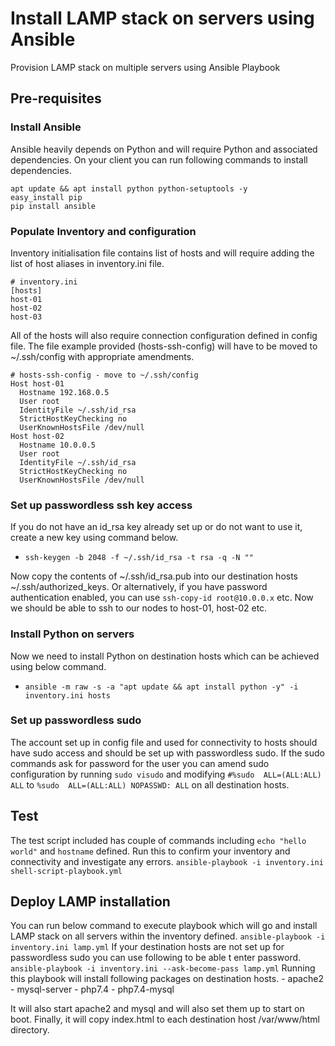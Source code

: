 # Install LAMP stack on servers using Ansible
Provision LAMP stack on multiple servers using Ansible Playbook

## Pre-requisites
### Install Ansible
Ansible heavily depends on Python and will require Python and associated dependencies. On your client you can run following commands to install dependencies.
```
apt update && apt install python python-setuptools -y
easy_install pip
pip install ansible
```
### Populate Inventory and configuration
Inventory initialisation file contains list of hosts and will require adding the list of host aliases in inventory.ini file.
```
# inventory.ini
[hosts]
host-01
host-02
host-03
```
All of the hosts will also require connection configuration defined in config file. The file example provided (hosts-ssh-config) will have to be moved to ~/.ssh/config with appropriate amendments.

```
# hosts-ssh-config - move to ~/.ssh/config
Host host-01
  Hostname 192.168.0.5
  User root
  IdentityFile ~/.ssh/id_rsa
  StrictHostKeyChecking no
  UserKnownHostsFile /dev/null
Host host-02
  Hostname 10.0.0.5
  User root
  IdentityFile ~/.ssh/id_rsa
  StrictHostKeyChecking no
  UserKnownHostsFile /dev/null
```

### Set up passwordless ssh key access
If you do not have an id_rsa key already set up or do not want to use it, create a new key using command below.
* ```ssh-keygen -b 2048 -f ~/.ssh/id_rsa -t rsa -q -N ""```

Now copy the contents of ~/.ssh/id_rsa.pub into our destination hosts ~/.ssh/authorized_keys.
Or alternatively, if you have password authentication enabled, you can use ```ssh-copy-id root@10.0.0.x``` etc.
Now we should be able to ssh to our nodes to host-01, host-02 etc.

### Install Python on servers
Now we need to install Python on destination hosts which can be achieved using below command.
* ```ansible -m raw -s -a "apt update && apt install python -y" -i inventory.ini hosts```

### Set up passwordless sudo
The account set up in config file and used for connectivity to hosts should have sudo access and should be set up with passwordless sudo. If the sudo commands ask for password for the user you can amend sudo configuration by running ```sudo visudo``` and modifying ```#%sudo	ALL=(ALL:ALL) ALL``` to ```%sudo  ALL=(ALL:ALL) NOPASSWD: ALL``` on all destination hosts.


## Test
The test script included has couple of commands including ```echo "hello world"``` and ```hostname``` defined. Run this to confirm your inventory and connectivity and investigate any errors.
```ansible-playbook -i inventory.ini shell-script-playbook.yml ```

## Deploy LAMP installation
You can run below command to execute playbook which will go and install LAMP stack on all servers within the inventory defined.
```ansible-playbook -i inventory.ini lamp.yml```
If your destination hosts are not set up for passwordless sudo you can use following to be able t enter password.
```ansible-playbook -i inventory.ini --ask-become-pass lamp.yml```
Running this playbook will install following packages on destination hosts.
          - apache2
          - mysql-server
          - php7.4
          - php7.4-mysql

It will also start apache2 and mysql and will also set them up to start on boot.
Finally, it will copy index.html to each destination host /var/www/html directory.
